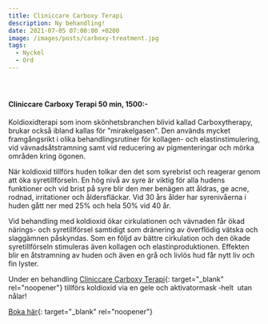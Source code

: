 ```yaml
---
title: Cliniccare Carboxy Terapi
description: Ny behandling!
date: 2021-07-05 07:00:00 +0200
image: /images/posts/carboxy-treatment.jpg
tags:
  - Nyckel
  - Ord
---
```

#### &nbsp;

#### Cliniccare Carboxy Terapi 50 min, 1500:-

Koldioxidterapi som inom skönhetsbranchen blivid kallad Carboxytherapy, brukar ocks&aring; ibland kallas för "mirakelgasen". Den används mycket framg&aring;ngsrikt i olika behandlingsrutiner för kollagen- och elastinstimulering, vid vävnads&aring;tstramning samt vid reducering av pigmenteringar och mörka omr&aring;den kring ögonen.&nbsp;

När koldioxid tillförs huden tolkar den det som syrebrist och reagerar genom att öka syretillförseln. En hög niv&aring; av syre är viktig för alla hudens funktioner och vid brist p&aring; syre blir den mer benägen att &aring;ldras, ge acne, rodnad, irritationer och &aring;ldersfläckar. Vid 30 &aring;rs &aring;lder har syreniv&aring;erna i huden g&aring;tt ner med 25% och hela 50% vid 40 &aring;r.

Vid behandling med koldioxid ökar cirkulationen och vävnaden f&aring;r ökad närings- och syretillförsel samtidigt som dränering av överflödig vätska och slaggämnen p&aring;skyndas. Som en följd av bättre cirkulation och den ökade syretillförseln stimuleras även kollagen och elastinproduktionen. Effekten blir en &aring;tstramning av huden och även en gr&aring; och livlös hud f&aring;r nytt liv och fin lyster.

Under en behandling [Cliniccare Carboxy Terapi](/behandlingar/cliniccare-carboxy-terapi/){: target="_blank" rel="noopener"} tillförs koldioxid via en gele och aktivatormask ‐helt&nbsp; utan n&aring;lar\! &nbsp;

[Boka här](/bokning/){: target="_blank" rel="noopener"}

&nbsp;
